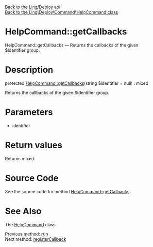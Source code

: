 [Back to the Ling/Deploy api](https://github.com/lingtalfi/Deploy/blob/master/doc/api/Ling/Deploy.md)<br>
[Back to the Ling\Deploy\Command\HelpCommand class](https://github.com/lingtalfi/Deploy/blob/master/doc/api/Ling/Deploy/Command/HelpCommand.md)


HelpCommand::getCallbacks
================



HelpCommand::getCallbacks — Returns the callbacks of the given $identifier group.




Description
================


protected [HelpCommand::getCallbacks](https://github.com/lingtalfi/Deploy/blob/master/doc/api/Ling/Deploy/Command/HelpCommand/getCallbacks.md)(string $identifier = null) : mixed




Returns the callbacks of the given $identifier group.




Parameters
================


- identifier

    


Return values
================

Returns mixed.








Source Code
===========
See the source code for method [HelpCommand::getCallbacks](https://github.com/lingtalfi/Deploy/blob/master/Command/HelpCommand.php#L116-L122)


See Also
================

The [HelpCommand](https://github.com/lingtalfi/Deploy/blob/master/doc/api/Ling/Deploy/Command/HelpCommand.md) class.

Previous method: [run](https://github.com/lingtalfi/Deploy/blob/master/doc/api/Ling/Deploy/Command/HelpCommand/run.md)<br>Next method: [registerCallback](https://github.com/lingtalfi/Deploy/blob/master/doc/api/Ling/Deploy/Command/HelpCommand/registerCallback.md)<br>

